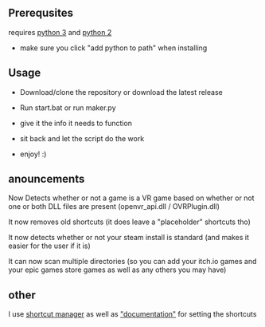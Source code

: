 ## Prerequsites ##

requires [python 3](https://www.python.org/ftp/python/3.8.2/python-3.8.2.exe) and [python 2](https://www.python.org/ftp/python/2.7.17/python-2.7.17.amd64.msi)

* make sure you click "add python to path" when installing

## Usage ##

* Download/clone the repository or download the latest release 

* Run start.bat or run maker.py

* give it the info it needs to function

* sit back and let the script do the work

* enjoy! :)

## anouncements ##

Now Detects whether or not a game is a VR game based on whether or not one or both DLL files are present (openvr_api.dll / OVRPlugin.dll)

It now removes old shortcuts (it does leave a "placeholder" shortcuts tho)

It now detects whether or not your steam install is standard (and makes it easier for the user if it is)

It can now scan multiple directories (so you can add your itch.io games and your epic games store games as well as any others you may have)

## other ##

I use [shortcut manager](https://github.com/CorporalQuesadilla/Steam-Shortcut-Manager) as well as ["documentation"](https://www.youtube.com/watch?v=dQw4w9WgXcQ) for setting the shortcuts

